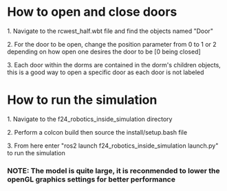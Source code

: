 <h1> How to open and close doors </h1>
<p> 1. Navigate to the rcwest_half.wbt file and find the objects named "Door" </p>
<p> 2. For the door to be open, change the position parameter from 0 to 1 or 2 depending on how open one desires the door to be [0 being closed] </p>
<p> 3. Each door within the dorms are contained in the dorm's children objects, this is a good way to open a specific door as each door is not labeled </p>

<h1> How to run the simulation </h1>
<p> 1. Navigate to the f24_robotics_inside_simulation directory</p>
<p> 2. Perform a colcon build then source the install/setup.bash file </p>
<p> 3. From here enter "ros2 launch f24_robotics_inside_simulation launch.py" to run the simulation </p>

<h3> NOTE: The model is quite large, it is reconmended to lower the openGL graphics settings for better performance </h3>